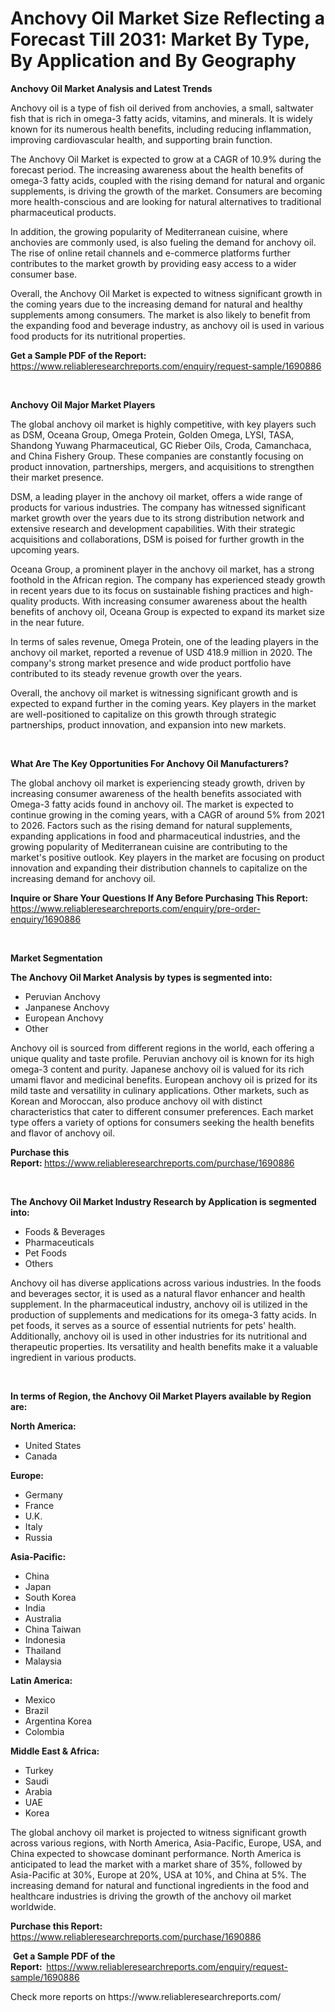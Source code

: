 <p><h1>Anchovy Oil Market Size Reflecting a Forecast Till 2031: Market By Type, By Application and By Geography</h1></p><p><strong>Anchovy Oil Market Analysis and Latest Trends</strong></p>
<p><p>Anchovy oil is a type of fish oil derived from anchovies, a small, saltwater fish that is rich in omega-3 fatty acids, vitamins, and minerals. It is widely known for its numerous health benefits, including reducing inflammation, improving cardiovascular health, and supporting brain function.</p><p>The Anchovy Oil Market is expected to grow at a CAGR of 10.9% during the forecast period. The increasing awareness about the health benefits of omega-3 fatty acids, coupled with the rising demand for natural and organic supplements, is driving the growth of the market. Consumers are becoming more health-conscious and are looking for natural alternatives to traditional pharmaceutical products.</p><p>In addition, the growing popularity of Mediterranean cuisine, where anchovies are commonly used, is also fueling the demand for anchovy oil. The rise of online retail channels and e-commerce platforms further contributes to the market growth by providing easy access to a wider consumer base.</p><p>Overall, the Anchovy Oil Market is expected to witness significant growth in the coming years due to the increasing demand for natural and healthy supplements among consumers. The market is also likely to benefit from the expanding food and beverage industry, as anchovy oil is used in various food products for its nutritional properties.</p></p>
<p><strong>Get a Sample PDF of the Report:&nbsp;</strong> <a href="https://www.reliableresearchreports.com/enquiry/request-sample/1690886">https://www.reliableresearchreports.com/enquiry/request-sample/1690886</a></p>
<p>&nbsp;</p>
<p><strong>Anchovy Oil Major Market Players</strong></p>
<p><p>The global anchovy oil market is highly competitive, with key players such as DSM, Oceana Group, Omega Protein, Golden Omega, LYSI, TASA, Shandong Yuwang Pharmaceutical, GC Rieber Oils, Croda, Camanchaca, and China Fishery Group. These companies are constantly focusing on product innovation, partnerships, mergers, and acquisitions to strengthen their market presence.</p><p>DSM, a leading player in the anchovy oil market, offers a wide range of products for various industries. The company has witnessed significant market growth over the years due to its strong distribution network and extensive research and development capabilities. With their strategic acquisitions and collaborations, DSM is poised for further growth in the upcoming years.</p><p>Oceana Group, a prominent player in the anchovy oil market, has a strong foothold in the African region. The company has experienced steady growth in recent years due to its focus on sustainable fishing practices and high-quality products. With increasing consumer awareness about the health benefits of anchovy oil, Oceana Group is expected to expand its market size in the near future.</p><p>In terms of sales revenue, Omega Protein, one of the leading players in the anchovy oil market, reported a revenue of USD 418.9 million in 2020. The company's strong market presence and wide product portfolio have contributed to its steady revenue growth over the years.</p><p>Overall, the anchovy oil market is witnessing significant growth and is expected to expand further in the coming years. Key players in the market are well-positioned to capitalize on this growth through strategic partnerships, product innovation, and expansion into new markets.</p></p>
<p>&nbsp;</p>
<p><strong>What Are The Key Opportunities For Anchovy Oil Manufacturers?</strong></p>
<p><p>The global anchovy oil market is experiencing steady growth, driven by increasing consumer awareness of the health benefits associated with Omega-3 fatty acids found in anchovy oil. The market is expected to continue growing in the coming years, with a CAGR of around 5% from 2021 to 2026. Factors such as the rising demand for natural supplements, expanding applications in food and pharmaceutical industries, and the growing popularity of Mediterranean cuisine are contributing to the market's positive outlook. Key players in the market are focusing on product innovation and expanding their distribution channels to capitalize on the increasing demand for anchovy oil.</p></p>
<p><strong>Inquire or Share Your Questions If Any Before Purchasing This Report:</strong> <a href="https://www.reliableresearchreports.com/enquiry/pre-order-enquiry/1690886">https://www.reliableresearchreports.com/enquiry/pre-order-enquiry/1690886</a></p>
<p>&nbsp;</p>
<p><strong>Market Segmentation</strong></p>
<p><strong>The Anchovy Oil Market Analysis by types is segmented into:</strong></p>
<p><ul><li>Peruvian Anchovy</li><li>Janpanese Anchovy</li><li>European Anchovy</li><li>Other</li></ul></p>
<p><p>Anchovy oil is sourced from different regions in the world, each offering a unique quality and taste profile. Peruvian anchovy oil is known for its high omega-3 content and purity. Japanese anchovy oil is valued for its rich umami flavor and medicinal benefits. European anchovy oil is prized for its mild taste and versatility in culinary applications. Other markets, such as Korean and Moroccan, also produce anchovy oil with distinct characteristics that cater to different consumer preferences. Each market type offers a variety of options for consumers seeking the health benefits and flavor of anchovy oil.</p></p>
<p><strong>Purchase this Report:&nbsp;</strong><a href="https://www.reliableresearchreports.com/purchase/1690886">https://www.reliableresearchreports.com/purchase/1690886</a></p>
<p>&nbsp;</p>
<p><strong>The Anchovy Oil Market Industry Research by Application is segmented into:</strong></p>
<p><ul><li>Foods & Beverages</li><li>Pharmaceuticals</li><li>Pet Foods</li><li>Others</li></ul></p>
<p><p>Anchovy oil has diverse applications across various industries. In the foods and beverages sector, it is used as a natural flavor enhancer and health supplement. In the pharmaceutical industry, anchovy oil is utilized in the production of supplements and medications for its omega-3 fatty acids. In pet foods, it serves as a source of essential nutrients for pets' health. Additionally, anchovy oil is used in other industries for its nutritional and therapeutic properties. Its versatility and health benefits make it a valuable ingredient in various products.</p></p>
<p>&nbsp;</p>
<p><strong>In terms of Region, the Anchovy Oil Market Players available by Region are:</strong></p>
<p>
    <p> <strong> North America: </strong>
        <ul>
            <li>United States</li>
            <li>Canada</li>
        </ul>
        </p> 
    <p> <strong> Europe: </strong>
        <ul>
            <li>Germany</li>
            <li>France</li>
            <li>U.K.</li>
            <li>Italy</li>
            <li>Russia</li>
        </ul>
        </p> 
    <p> <strong> Asia-Pacific: </strong>
        <ul>
            <li>China</li>
            <li>Japan</li>
            <li>South Korea</li>
            <li>India</li>
            <li>Australia</li>
            <li>China Taiwan</li>
            <li>Indonesia</li>
            <li>Thailand</li>
            <li>Malaysia</li>
        </ul>
        </p> 
    <p> <strong> Latin America: </strong>
        <ul>
            <li>Mexico</li>
            <li>Brazil</li>
            <li>Argentina Korea</li>
            <li>Colombia</li>
        </ul>
        </p> 
    <p> <strong> Middle East & Africa: </strong>
        <ul>
            <li>Turkey</li>
            <li>Saudi</li>
            <li>Arabia</li>
            <li>UAE</li>
            <li>Korea</li>
        </ul>
    </p>
    </p>
<p><p>The global anchovy oil market is projected to witness significant growth across various regions, with North America, Asia-Pacific, Europe, USA, and China expected to showcase dominant performance. North America is anticipated to lead the market with a market share of 35%, followed by Asia-Pacific at 30%, Europe at 20%, USA at 10%, and China at 5%. The increasing demand for natural and functional ingredients in the food and healthcare industries is driving the growth of the anchovy oil market worldwide.</p></p>
<p><strong>Purchase this Report: </strong><a href="https://www.reliableresearchreports.com/purchase/1690886">https://www.reliableresearchreports.com/purchase/1690886</a></p>
<p>&nbsp;<strong>Get a Sample PDF of the Report:&nbsp;&nbsp;</strong><a href="https://www.reliableresearchreports.com/enquiry/request-sample/1690886">https://www.reliableresearchreports.com/enquiry/request-sample/1690886</a></p>
<p><strong></strong></p>
<p>Check more reports on https://www.reliableresearchreports.com/</p>